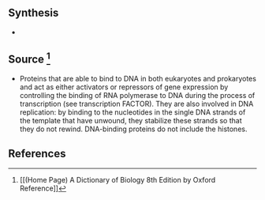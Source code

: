 ## Synthesis
- 
## Source [^1]
- Proteins that are able to bind to DNA in both eukaryotes and prokaryotes and act as either activators or repressors of gene expression by controlling the binding of RNA polymerase to DNA during the process of transcription (see transcription FACTOR). They are also involved in DNA replication: by binding to the nucleotides in the single DNA strands of the template that have unwound, they stabilize these strands so that they do not rewind. DNA-binding proteins do not include the histones.
## References

[^1]: [[(Home Page) A Dictionary of Biology 8th Edition by Oxford Reference]]
